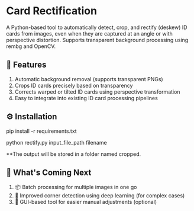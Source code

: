 # Card Rectification
A Python-based tool to automatically detect, crop, and rectify (deskew) ID cards from images, even when they are captured at an angle or with perspective distortion. Supports transparent background processing using rembg and OpenCV.

## 🚀 Features
1. Automatic background removal (supports transparent PNGs)
2. Crops ID cards precisely based on transparency
3. Corrects warped or tilted ID cards using perspective transformation
4. Easy to integrate into existing ID card processing pipelines


## ⚙️ Installation
pip install -r requirements.txt

python rectify.py input_file_path filename

**The output will be stored in a folder named cropped.


## 🔮 What's Coming Next
1. 📦 Batch processing for multiple images in one go
2. 🧠 Improved corner detection using deep learning (for complex cases)
3. 📂 GUI-based tool for easier manual adjustments (optional)

